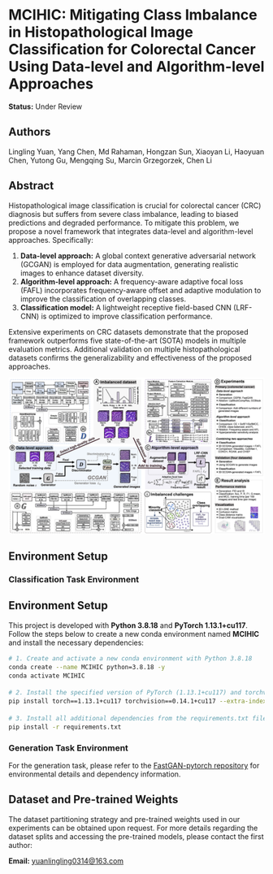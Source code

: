 # MCIHIC: Mitigating Class Imbalance in Histopathological Image Classification for Colorectal Cancer Using Data-level and Algorithm-level Approaches

**Status:** Under Review



## Authors

Lingling Yuan, Yang Chen, Md Rahaman, Hongzan Sun, Xiaoyan Li, Haoyuan Chen, Yutong Gu, Mengqing Su, Marcin Grzegorzek, Chen Li



## Abstract

Histopathological image classification is crucial for colorectal cancer (CRC) diagnosis but suffers from severe class imbalance, leading to biased predictions and degraded performance. To mitigate this problem, we propose a novel framework that integrates data-level and algorithm-level approaches. Specifically:  
1. **Data-level approach:** A global context generative adversarial network (GCGAN) is employed for data augmentation, generating realistic images to enhance dataset diversity.  
2. **Algorithm-level approach:** A frequency-aware adaptive focal loss (FAFL) incorporates frequency-aware offset and adaptive modulation to improve the classification of overlapping classes.  
3. **Classification model:** A lightweight receptive field-based CNN (LRF-CNN) is optimized to improve classification performance.

Extensive experiments on CRC datasets demonstrate that the proposed framework outperforms five state-of-the-art (SOTA) models in multiple evaluation metrics. Additional validation on multiple histopathological datasets confirms the generalizability and effectiveness of the proposed approaches.


  
![Overview](Fig-overview.png)



## Environment Setup

### Classification Task Environment

## Environment Setup

This project is developed with **Python 3.8.18** and **PyTorch 1.13.1+cu117**. Follow the steps below to create a new conda environment named **MCIHIC** and install the necessary dependencies:

```bash
# 1. Create and activate a new conda environment with Python 3.8.18
conda create --name MCIHIC python=3.8.18 -y
conda activate MCIHIC

# 2. Install the specified version of PyTorch (1.13.1+cu117) and torchvision (compatible with CUDA 11.7)
pip install torch==1.13.1+cu117 torchvision==0.14.1+cu117 --extra-index-url https://download.pytorch.org/whl/cu117

# 3. Install all additional dependencies from the requirements.txt file
pip install -r requirements.txt
 ``` 


### Generation Task Environment

For the generation task, please refer to the [FastGAN-pytorch repository](https://github.com/odegeasslbc/FastGAN-pytorch) for environmental details and dependency information.



## Dataset and Pre-trained Weights

The dataset partitioning strategy and pre-trained weights used in our experiments can be obtained upon request. For more details regarding the dataset splits and accessing the pre-trained models, please contact the first author:

**Email:** [yuanlingling0314@163.com](mailto:yuanlingling0314@163.com)




